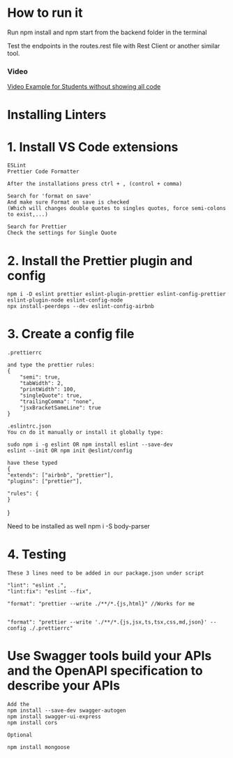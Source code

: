 # How to run it

Run npm install and npm start from the backend folder in the terminal

Test the endpoints in the routes.rest file with Rest Client or another similar tool.

### Video

[Video Example for Students without showing all code](https://youtu.be/0iVptecZ0-E)

# Installing Linters

# 1. Install VS Code extensions

    ESLint
    Prettier Code Formatter

    After the installations press ctrl + , (control + comma)

    Search for 'format on save'
    And make sure Format on save is checked
    (Which will changes double quotes to singles quotes, force semi-colons to exist,...)

    Search for Prettier
    Check the settings for Single Quote

# 2. Install the Prettier plugin and config

    npm i -D eslint prettier eslint-plugin-prettier eslint-config-prettier eslint-plugin-node eslint-config-node
    npx install-peerdeps --dev eslint-config-airbnb

# 3. Create a config file

    .prettierrc

    and type the prettier rules:
    {
        "semi": true,
        "tabWidth": 2,
        "printWidth": 100,
        "singleQuote": true,
        "trailingComma": "none",
        "jsxBracketSameLine": true
    }

    .eslintrc.json
    You cn do it manually or install it globally type:

    sudo npm i -g eslint OR npm install eslint --save-dev
    eslint --init OR npm init @eslint/config

    have these typed
    {
    "extends": ["airbnb", "prettier"],
    "plugins": ["prettier"],

    "rules": {
    }

}

Need to be installed as well
npm i -S body-parser

# 4. Testing

    These 3 lines need to be added in our package.json under script

    "lint": "eslint .",
    "lint:fix": "eslint --fix",

    "format": "prettier --write ./**/*.{js,html}" //Works for me


    "format": "prettier --write './**/*.{js,jsx,ts,tsx,css,md,json}' --config ./.prettierrc"

# Use Swagger tools build your APIs and the OpenAPI specification to describe your APIs

    Add the
    npm install --save-dev swagger-autogen
    npm install swagger-ui-express
    npm install cors

    Optional

    npm install mongoose
